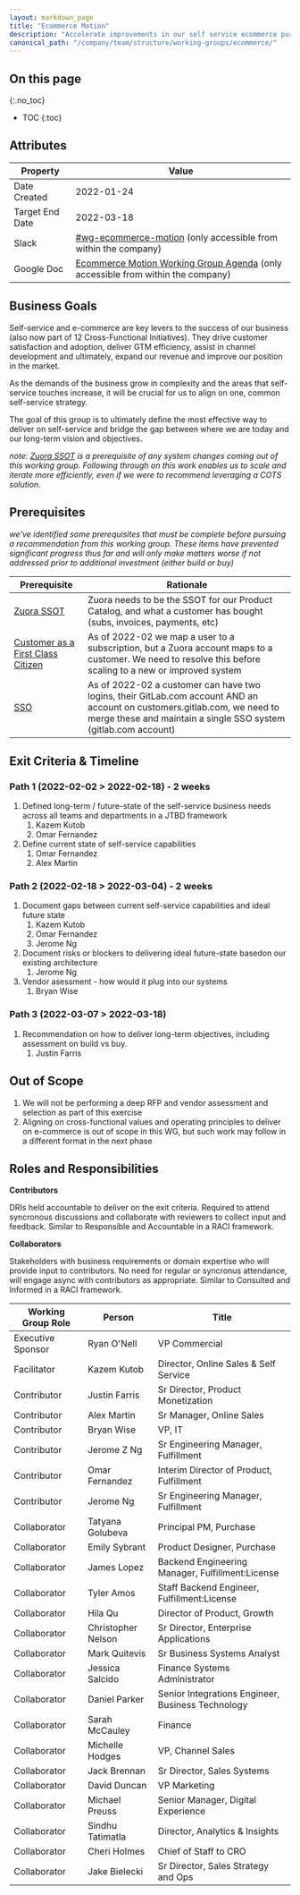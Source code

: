 ```yaml
---
layout: markdown_page
title: "Ecommerce Motion"
description: "Accelerate improvements in our self service ecommerce purchasing experience"
canonical_path: "/company/team/structure/working-groups/ecommerce/"
---
```


## On this page
{:.no_toc}

- TOC
{:toc}

## Attributes

| Property        | Value           |
|-----------------|-----------------|
| Date Created    | 2022-01-24 |
| Target End Date | 2022-03-18 |
| Slack           | [#wg-ecommerce-motion](https://gitlab.slack.com/archives/C03012Y7UHH) (only accessible from within the company) |
| Google Doc      | [Ecommerce Motion Working Group Agenda](https://docs.google.com/document/d/1FoUek4p2ELwuQT4IY-nQof4ft2udG2Ks_jFQiIrn7is/edit#heading=h.hhbpi9bc829) (only accessible from within the company) |

## Business Goals

Self-service and e-commerce are key levers to the success of our business (also now part of 12 Cross-Functional Initiatives). They drive customer satisfaction and adoption, deliver GTM efficiency, assist in channel development and ultimately, expand our revenue and improve our position in the market.

As the demands of the business grow in complexity and the areas that self-service touches increase, it will be crucial for us to align on one, common self-service strategy.

The goal of this group is to ultimately define the most effective way to deliver on self-service and bridge the gap between where we are today and our long-term vision and objectives.

_note: [Zuora SSOT](https://gitlab.com/groups/gitlab-org/-/epics/4664) is a prerequisite of any system changes coming out of this working group. Following through on this work enables us to scale and iterate more efficiently, even if we were to recommend leveraging a COTS solution._

## Prerequisites
_we've identified some prerequisites that must be complete before pursuing a recommendation from this working group. These items have prevented significant progress thus far and will only make matters worse if not addressed prior to additional investment (either build or buy)_

| Prerequisite | Rationale |
| -------------| ----------|
| [Zuora SSOT](https://gitlab.com/groups/gitlab-org/-/epics/4664) | Zuora needs to be the SSOT for our Product Catalog, and what a customer has bought (subs, invoices, payments, etc) |
| [Customer as a First Class Citizen](https://gitlab.com/gitlab-org/customers-gitlab-com/-/issues/1874) | As of 2022-02 we map a user to a subscription, but a Zuora account maps to a customer. We need to resolve this before scaling to a new or improved system | 
| [SSO](gitlab-org/customers-gitlab-com#1868) | As of 2022-02 a customer can have two logins, their GitLab.com account AND an account on customers.gitlab.com, we need to merge these and maintain a single SSO system (gitlab.com account) |

## Exit Criteria & Timeline

### Path 1 (2022-02-02 > 2022-02-18) - 2 weeks
1. Defined long-term / future-state of the self-service business needs across all teams and departments in a JTBD framework
    1. Kazem Kutob
    1. Omar Fernandez
1. Define current state of self-service capabilities
    1. Omar Fernandez 
    1. Alex Martin 

### Path 2 (2022-02-18 > 2022-03-04) - 2 weeks
1. Document gaps between current self-service capabilities and ideal future state
    1. Kazem Kutob
    1. Omar Fernandez
    1. Jerome Ng
1. Document risks or blockers to delivering ideal future-state basedon our existing architecture
    1. Jerome Ng
1. Vendor asessment - how would it plug into our systems
    1. Bryan Wise

### Path 3 (2022-03-07 > 2022-03-18)
1. Recommendation on how to deliver long-term objectives, including assessment on build vs buy. 
    1. Justin Farris



## Out of Scope
1. We will not be performing a deep RFP and vendor assessment and selection as part of this exercise
1. Aligning on cross-functional values and operating principles to deliver on e-commerce is out of scope in this WG, but such work may follow in a different format in the next phase




## Roles and Responsibilities

**Contributors**

DRIs held accountable to deliver on the exit criteria. Required to attend syncronous discussions and collaborate with reviewers to collect input and feedback. Similar to Responsible and Accountable in a RACI framework. 

**Collaborators**

Stakeholders with business requirements or domain expertise who will provide input to contributors. No need for regular or syncronus attendance, will engage async with contributors as appropriate. Similar to Consulted and Informed in a RACI framework.


| Working Group Role    | Person                | Title                                           |
|-----------------------|-----------------------|-------------------------------------------------|
| Executive Sponsor | Ryan O'Nell | VP Commercial |
| Facilitator | Kazem Kutob | Director, Online Sales & Self Service |
| Contributor | Justin Farris | Sr Director, Product Monetization |
| Contributor | Alex Martin | Sr Manager, Online Sales |
| Contributor | Bryan Wise | VP, IT |
| Contributor | Jerome Z Ng | Sr Engineering Manager, Fulfillment |
| Contributor | Omar Fernandez | Interim Director of Product, Fulfillment | 
| Contributor | Jerome Ng | Sr Engineering Manager, Fulfillment |
| Collaborator | Tatyana Golubeva | Principal PM, Purchase |
| Collaborator | Emily Sybrant | Product Designer, Purchase |
| Collaborator | James Lopez | Backend Engineering Manager, Fulfillment:License |
| Collaborator | Tyler Amos | Staff Backend Engineer, Fulfillment:License |
| Collaborator | Hila Qu | Director of Product, Growth |
| Collaborator | Christopher Nelson | Sr Director, Enterprise Applications |
| Collaborator | Mark Quitevis | Sr Business Systems Analyst |
| Collaborator | Jessica Salcido | Finance Systems Administrator |
| Collaborator | Daniel Parker | Senior Integrations Engineer, Business Technology |
| Collaborator | Sarah McCauley | Finance |
| Collaborator | Michelle Hodges | VP, Channel Sales |
| Collaborator | Jack Brennan | Sr Director, Sales Systems |
| Collaborator | David Duncan | VP Marketing |
| Collaborator | Michael Preuss | Senior Manager, Digital Experience |
| Collaborator | Sindhu Tatimatla | Director, Analytics & Insights |
| Collaborator | Cheri Holmes | Chief of Staff to CRO |
| Collaborator | Jake Bielecki | Sr Director, Sales Strategy and Ops |
